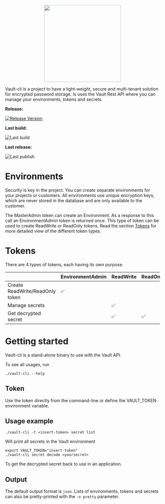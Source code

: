 <div style="text-align: center">
<img src="https://cdn.previder.io/vault/logo.png" width="250" alt=""/>
</div>

Vault-cli is a project to have a light-weight, secure and multi-tenant solution for encrypted password storage. Is uses the Vault Rest API where you can manage your environments, tokens and secrets.

**Release:**

[![Release Version](https://img.shields.io/github/v/release/previder/vault-cli?label=vault)](https://github.com/previder/vault-cli/releases/latest)

**Last build:**

![Last build](https://github.com/previder/vault-cli/actions/workflows/go.yml/badge.svg)

**Last release:**

![Last publish](https://github.com/previder/vault-cli/actions/workflows/goreleaser.yml/badge.svg)

# Environments
Security is key in the project. You can create separate environments for your projects or customers. All environments use unique encryption keys, which are never stored in the database and are only available to the customer.

The MasterAdmin token can create an Environment. As a response to this call an EnvironmentAdmin token is returned once. This type of token can be used to create ReadWrite or ReadOnly tokens. Read the section [Tokens](#Tokens) for more detailed view of the different token types.

# Tokens
There are 4 types of tokens, each having its own purpose.

|                                     	 | EnvironmentAdmin  	 | ReadWrite  	 | ReadOnly   	 |
|----------------------------------|---------------------|--------------|--------------|
| Create ReadWrite/ReadOnly token	 | 	      ✅            | 	            | 	            |
| Manage secrets	                  | 	                   | 	  ✅          | 	            |
| Get decrypted secret             | 	                   | 	   ✅         | 	    ✅        |


# Getting started
Vault-cli is a stand-alone binary to use with the Vault API. 

To see all usages, run
```shell
./vault-cli --help
```

## Token
Use the token directly from the command-line or define the VAULT_TOKEN environment variable.

## Usage example
```shell
./vault-cli -t <insert-token> secret list
```
Will print all secrets in the Vault environment

```shell
export VAULT_TOKEN="insert-token"
./vault-cli secret decode <yoursecret>
```
To get the decrypted secret back to use in an application.

## Output
The default output format is `json`. Lists of environments, tokens and secrets can also be pretty-printed with the `-o pretty` parameter.
